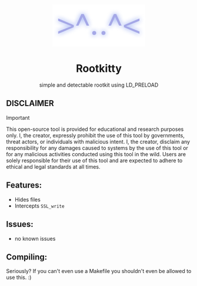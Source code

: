 <p align=center>
    <img src=assets/Rootkitty.png width=50%></img>
</p>
<h1 align=center>Rootkitty</h1>
<p align=center>simple and detectable rootkit using LD_PRELOAD</p>

## **DISCLAIMER**
> [!IMPORTANT]
> This open-source tool is provided for educational and research purposes only. 
> I, the creator, expressly prohibit the use of this tool by governments, threat actors, or individuals with malicious intent. 
> I, the creator, disclaim any responsibility for any damages caused to systems by the use of this tool or for any malicious activities conducted using this tool in the wild. 
> Users are solely responsible for their use of this tool and are expected to adhere to ethical and legal standards at all times. 

## Features:
- Hides files                                                   
- Intercepts `SSL_write`

## Issues:
- no known issues

## Compiling:
Seriously? If you can't even use a Makefile you shouldn't even be allowed to use this. :)

